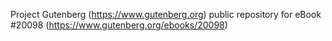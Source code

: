 Project Gutenberg (https://www.gutenberg.org) public repository for eBook #20098 (https://www.gutenberg.org/ebooks/20098)
